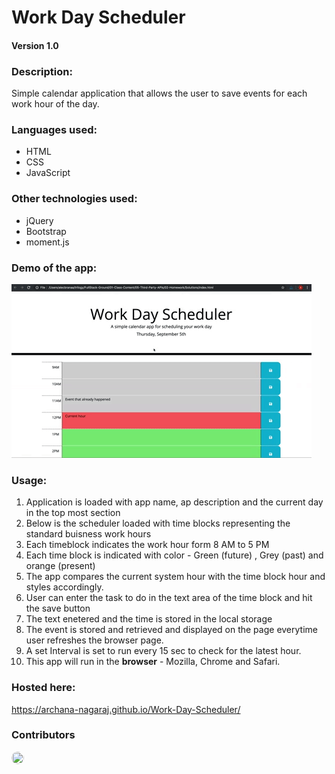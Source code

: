 
# Work Day Scheduler
#### Version 1.0

### Description:
Simple calendar application that allows the user to save events for each work hour of the day. 

### Languages used:
- HTML
- CSS
- JavaScript

### Other technologies used:
- jQuery
- Bootstrap
- moment.js

### Demo of the app:
![Work day Scheduler demo](./assets/images/05-third-party-apis-homework-demo.gif)

### Usage:
1. Application is loaded with app name, ap description and the current day in the top most section
2. Below is the scheduler loaded with time blocks representing the standard buisness work hours
3. Each timeblock indicates the work hour form 8 AM to 5 PM
4. Each time block is indicated with color - Green (future) , Grey (past) and orange (present)
5. The app compares the current system hour with the time block hour and styles accordingly.
6. User can enter the task to do in the text area of the time block and hit the save button
7. The text enetered and the time is stored in the local storage
8. The event is stored and retrieved and displayed on the page everytime user refreshes the browser page.
9. A set Interval is set to run every 15 sec to check for the latest hour.
10. This app will run in the **browser** - Mozilla, Chrome and Safari.

### Hosted here:
https://archana-nagaraj.github.io/Work-Day-Scheduler/


### Contributors
<a href="https://github.com/archana-nagaraj"><img src="https://avatars2.githubusercontent.com/u/1306522?s=60&amp;v=4" width="20" height="20" style="border-radius:50%">


